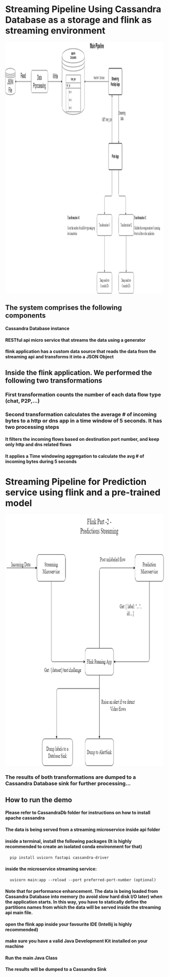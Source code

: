 # Streaming Pipeline Using Cassandra Database as a storage and flink as streaming environment

<img width="800" height="800" src="Flink-Workflow.png" alt="Flink workflow" title="Flink Workflow" />

## The system comprises the following components

#### Cassandra Database instance
#### RESTful api micro service that streams the data using a generator
#### flink application has a custom data source that reads the data from the streaming api and transforms it into a JSON Object</li>

## Inside the flink application. We performed the following two transformations

### First transformation counts the number of each data flow type (chat, P2P,...)

### Second transformation calculates the average # of incoming bytes to a http or dns app in a time window of 5 seconds. It has two processing steps

#### It filters the incoming flows based on destination port number, and keep only http and dns related flows
#### It applies a Time windowing aggregation to calculate the avg # of incoming bytes during 5 seconds

# Streaming Pipeline for Prediction service using flink and a pre-trained model

<img width="800" height="800" src="Flink Part -2- Predictions Streaming.png" alt="Prediction Service Streaming" title="Prediction Service Streaming" />

### The results of both transformations are dumped to a Cassandra Database sink for further processing...

## How to run the demo

#### Please refer to CassandraDb folder for instructions on how to install apache cassandra

#### The data is being served from a streaming microservice inside api folder

#### inside a terminal, install the following packages (It is highly recommended to create an isolated conda environment for that)

```
  pip install uvicorn fastapi cassandra-driver
```
#### inside the microservice streaming service:

```
  uvicorn main:app --reload --port preferred-port-number (optional)
```
#### Note that for performance enhancement. The data is being loaded from Cassandra Database into memory (to avoid slow hard disk I/O later) when the application starts. In this way, you have to statically define the partitions names from which the data will be served inside the streaming api main file.

#### open the flink app inside your favourite IDE (Intellij is highly recommended)

#### make sure you have a valid Java Development Kit installed on your machine

#### Run the main Java Class

#### The results will be dumped to a Cassandra Sink
